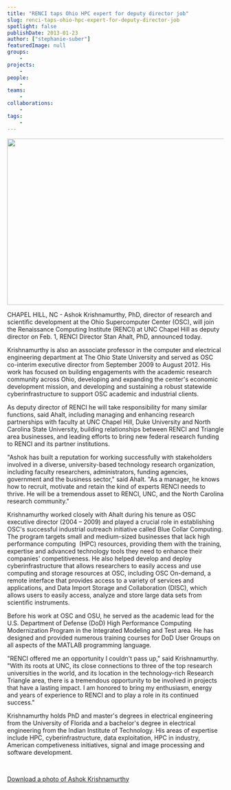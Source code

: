 ```yaml
---
title: "RENCI taps Ohio HPC expert for deputy director job"
slug: renci-taps-ohio-hpc-expert-for-deputy-director-job
spotlight: false
publishDate: 2013-01-23
author: ["stephanie-suber"]
featuredImage: null
groups:
    - 
projects:
    - 
people:
    - 
teams: 
    - 
collaborations:
    - 
tags:
    - 
---
```

<img class="size-large wp-image-12067 alignleft" title="ashok-image" alt="" src="https://www.renci.org/wp-content/uploads/2013/10/ashok-image.jpg" width="640" height="386" />

CHAPEL HILL, NC - Ashok Krishnamurthy, PhD, director of research and scientific development at the Ohio Supercomputer Center (OSC), will join the Renaissance Computing Institute (RENCI) at UNC Chapel Hill as deputy director on Feb. 1, RENCI Director Stan Ahalt, PhD, announced today.



Krishnamurthy is also an associate professor in the computer and electrical engineering department at The Ohio State University and served as OSC co-interim executive director from September 2009 to August 2012. His work has focused on building engagements with the academic research community across Ohio, developing and expanding the center's economic development mission, and developing and sustaining a robust statewide cyberinfrastructure to support OSC academic and industrial clients.

As deputy director of RENCI he will take responsibility for many similar functions, said Ahalt, including managing and enhancing research partnerships with faculty at UNC Chapel Hill, Duke University and North Carolina State University, building relationships between RENCI and Triangle area businesses, and leading efforts to bring new federal research funding to RENCI and its partner institutions.

"Ashok has built a reputation for working successfully with stakeholders involved in a diverse, university-based technology research organization, including faculty researchers, administrators, funding agencies, government and the business sector," said Ahalt. "As a manager, he knows how to recruit, motivate and retain the kind of experts RENCI needs to thrive. He will be a tremendous asset to RENCI, UNC, and the North Carolina research community."

Krishnamurthy worked closely with Ahalt during his tenure as OSC executive director (2004 – 2009) and played a crucial role in establishing OSC's successful industrial outreach initiative called Blue Collar Computing. The program targets small and medium-sized businesses that lack high performance computing  (HPC) resources, providing them with the training, expertise and advanced technology tools they need to enhance their companies' competitiveness. He also helped develop and deploy cyberinfrastructure that allows researchers to easily access and use computing and storage resources at OSC, including OSC On-demand, a remote interface that provides access to a variety of services and applications, and Data Import Storage and Collaboration (DISC), which allows users to easily access, analyze and store large data sets from scientific instruments.

Before his work at OSC and OSU, he served as the academic lead for the U.S. Department of Defense (DoD) High Performance Computing Modernization Program in the Integrated Modeling and Test area. He has designed and provided numerous training courses for DoD User Groups on all aspects of the MATLAB programming language.

"RENCI offered me an opportunity I couldn't pass up," said Krishnamurthy. "With its roots at UNC, its close connections to three of the top research universities in the world, and its location in the technology-rich Research Triangle area, there is a tremendous opportunity to be involved in projects that have a lasting impact. I am honored to bring my enthusiasm, energy and years of experience to RENCI and to play a role in its continued success."

Krishnamurthy holds PhD and master's degrees in electrical engineering from the University of Florida and a bachelor's degree in electrical engineering from the Indian Institute of Technology. His areas of expertise include HPC, cyberinfrastructure, data exploitation, HPC in industry, American competiveness initiatives, signal and image processing and software development.

&nbsp;

<a href="https://www.renci.org/wp-content/uploads/2013/01/Ashok_Krishnamurthy1.jpg" target="_blank">Download a photo of Ashok Krishnamurthy</a>
